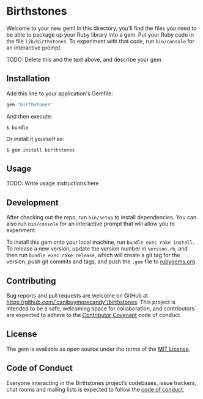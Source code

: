 # Birthstones

Welcome to your new gem! In this directory, you'll find the files you need to be able to package up your Ruby library into a gem. Put your Ruby code in the file `lib/birthstones`. To experiment with that code, run `bin/console` for an interactive prompt.

TODO: Delete this and the text above, and describe your gem

## Installation

Add this line to your application's Gemfile:

```ruby
gem 'birthstones'
```

And then execute:

    $ bundle

Or install it yourself as:

    $ gem install birthstones

## Usage

TODO: Write usage instructions here

## Development

After checking out the repo, run `bin/setup` to install dependencies. You can also run `bin/console` for an interactive prompt that will allow you to experiment.

To install this gem onto your local machine, run `bundle exec rake install`. To release a new version, update the version number in `version.rb`, and then run `bundle exec rake release`, which will create a git tag for the version, push git commits and tags, and push the `.gem` file to [rubygems.org](https://rubygems.org).

## Contributing

Bug reports and pull requests are welcome on GitHub at https://github.com/'canibuymorecandy'/birthstones. This project is intended to be a safe, welcoming space for collaboration, and contributors are expected to adhere to the [Contributor Covenant](http://contributor-covenant.org) code of conduct.

## License

The gem is available as open source under the terms of the [MIT License](https://opensource.org/licenses/MIT).

## Code of Conduct

Everyone interacting in the Birthstones project’s codebases, issue trackers, chat rooms and mailing lists is expected to follow the [code of conduct](https://github.com/'canibuymorecandy'/birthstones/blob/master/CODE_OF_CONDUCT.md).

